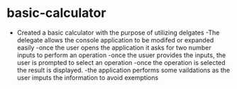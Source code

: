 # basic-calculator
- Created a basic calculator with the purpose of utilizing delgates 
-The delegate allows the console application to be modifed or expanded easily
-once the user opens the application it asks for two number inputs to perform an operation 
-once the usuer provides the inputs, the user is prompted to select an operation
-once the operation is selected the result is displayed. 
-the application performs some vaildations as the user imputs the information to avoid exemptions 

